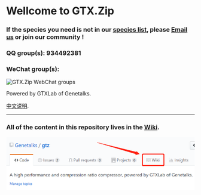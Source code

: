 # Wellcome to GTX.Zip    

### If the species you need is not in our [species list](https://github.com/Genetalks/gtz/wiki/Rbin-files-Download), please [Email us](https://github.com/Genetalks/gtz/wiki#contact-us) or join our community !  
### QQ group(s): 934492381 

### WeChat group(s):
![GTX.Zip WebChat groups](https://i.loli.net/2018/11/12/5be8d03268263.jpg "GTX.Zip WebChat groups")

Powered by GTXLab of Genetalks.  

[中文说明](https://github.com/Genetalks/gtz/blob/master/README_chs.md "Markdown").  
  
---------------
### All of the content in this repository lives in the [Wiki](https://github.com/Genetalks/gtz/wiki).  
![GTX.Zip Wiki](https://github.com/Genetalks/gtz/blob/master/here-wiki.png "GTX.Zip Wiki")
